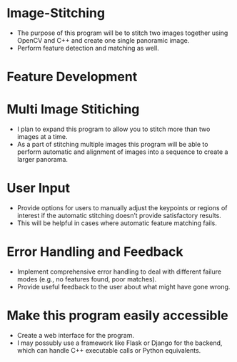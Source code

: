  # Image-Stitching
- The purpose of this program will be to stitch two images together using OpenCV and C++ and create one single panoramic image.
- Perform feature detection and matching as well.

# Feature Development

# Multi Image Stitiching

- I plan to expand this program to allow you to stitch more than two images at a time. 
- As a part of stitching multiple images this program will be able to perform automatic and alignment of images into a sequence to create a larger panorama.

# User Input
- Provide options for users to manually adjust the keypoints or regions of interest if the automatic stitching doesn’t provide satisfactory results. 
- This will be helpful in cases where automatic feature matching fails.

# Error Handling and Feedback
- Implement comprehensive error handling to deal with different failure modes (e.g., no features found, poor matches). 
- Provide useful feedback to the user about what might have gone wrong.

# Make this program easily accessible

- Create a web interface for the  program.  
- I may possubly use a framework like Flask or Django for the backend, which can handle C++ executable calls or Python equivalents.
